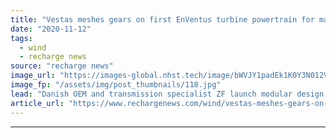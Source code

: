 ```yaml
---
title: "Vestas meshes gears on first EnVentus turbine powertrain for mass manufacture"
date: "2020-11-12"
tags: 
  - wind
  - recharge news
source: "recharge news"
image_url: "https://images-global.nhst.tech/image/bWVJY1padEk1K0Y3N012V0pYQ3VPYUs0SEhtdXY0cGtlRnNPa2N2d2w3Zz0=/nhst/binary/eeaa7177e8d95842095ef55584cbc6ab"
image_fp: "/assets/img/post_thumbnails/118.jpg"
lead: "Danish OEM and transmission specialist ZF launch modular design to lower cost and speed deployment in global wind sector"
article_url: "https://www.rechargenews.com/wind/vestas-meshes-gears-on-first-enventus-turbine-powertrain-for-mass-manufacture/2-1-911720"
---
```


---
